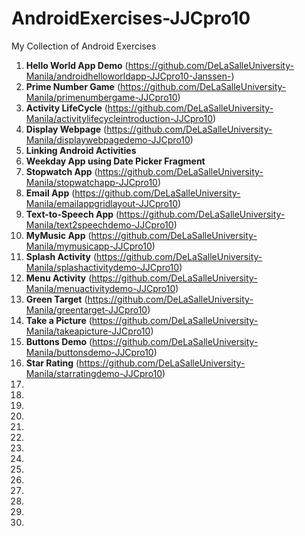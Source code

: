 # AndroidExercises-JJCpro10

My Collection of Android Exercises

1. **Hello World App Demo** (https://github.com/DeLaSalleUniversity-Manila/androidhelloworldapp-JJCpro10-Janssen-)
2. **Prime Number Game** (https://github.com/DeLaSalleUniversity-Manila/primenumbergame-JJCpro10)
3. **Activity LifeCycle** (https://github.com/DeLaSalleUniversity-Manila/activitylifecycleintroduction-JJCpro10)
4. **Display Webpage** (https://github.com/DeLaSalleUniversity-Manila/displaywebpagedemo-JJCpro10)
5. **Linking Android Activities** 
6. **Weekday App using Date Picker Fragment**
7. **Stopwatch App** (https://github.com/DeLaSalleUniversity-Manila/stopwatchapp-JJCpro10)
8. **Email App** (https://github.com/DeLaSalleUniversity-Manila/emailappgridlayout-JJCpro10)
9. **Text-to-Speech App** (https://github.com/DeLaSalleUniversity-Manila/text2speechdemo-JJCpro10)
10. **MyMusic App** (https://github.com/DeLaSalleUniversity-Manila/mymusicapp-JJCpro10)
11. **Splash Activity** (https://github.com/DeLaSalleUniversity-Manila/splashactivitydemo-JJCpro10)
12. **Menu Activity** (https://github.com/DeLaSalleUniversity-Manila/menuactivitydemo-JJCpro10)
13. **Green Target** (https://github.com/DeLaSalleUniversity-Manila/greentarget-JJCpro10)
14. **Take a Picture** (https://github.com/DeLaSalleUniversity-Manila/takeapicture-JJCpro10)
15. **Buttons Demo** (https://github.com/DeLaSalleUniversity-Manila/buttonsdemo-JJCpro10)
16. **Star Rating** (https://github.com/DeLaSalleUniversity-Manila/starratingdemo-JJCpro10)
17.
18.
19.
20.
21.
22.
23.
24.
25.
26.
27.
28.
29.
30.
